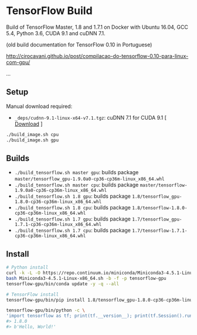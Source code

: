 # TensorFlow Build

Build of TensorFlow Master, 1.8 and 1.7.1 on Docker with Ubuntu 16.04, GCC 5.4, Python 3.6, CUDA 9.1 and cuDNN 7.1.

(old build documentation for TensorFlow 0.10 in Portuguese)

http://cirocavani.github.io/post/compilacao-do-tensorflow-0.10-para-linux-com-gpu/

...

## Setup

Manual download required:

* `_deps/cudnn-9.1-linux-x64-v7.1.tgz`: cuDNN 7.1 for CUDA 9.1 [ [Download](https://developer.nvidia.com/rdp/cudnn-download) ]

```sh
./build_image.sh cpu
./build_image.sh gpu
```

## Builds

*  `./build_tensorflow.sh master gpu`: builds package `master/tensorflow_gpu-1.9.0a0-cp36-cp36m-linux_x86_64.whl`
*  `./build_tensorflow.sh master cpu`: builds package `master/tensorflow-1.9.0a0-cp36-cp36m-linux_x86_64.whl`
*  `./build_tensorflow.sh 1.8 gpu`: builds package `1.8/tensorflow_gpu-1.8.0-cp36-cp36m-linux_x86_64.whl`
*  `./build_tensorflow.sh 1.8 cpu`: builds package `1.8/tensorflow-1.8.0-cp36-cp36m-linux_x86_64.whl`
*  `./build_tensorflow.sh 1.7 gpu`: builds package `1.7/tensorflow_gpu-1.7.1-cp36-cp36m-linux_x86_64.whl`
*  `./build_tensorflow.sh 1.7 cpu`: builds package `1.7/tensorflow-1.7.1-cp36-cp36m-linux_x86_64.whl`

## Install

```sh
# Python install
curl -k -L -O https://repo.continuum.io/miniconda/Miniconda3-4.5.1-Linux-x86_64.sh
bash Miniconda3-4.5.1-Linux-x86_64.sh -b -f -p tensorflow-gpu
tensorflow-gpu/bin/conda update -y -q --all

# TensorFlow install
tensorflow-gpu/bin/pip install 1.8/tensorflow_gpu-1.8.0-cp36-cp36m-linux_x86_64.whl

tensorflow-gpu/bin/python -c \
'import tensorflow as tf; print(tf.__version__); print(tf.Session().run(tf.constant("Hello, World!")))'
#> 1.8.0
#> b'Hello, World!'
```
